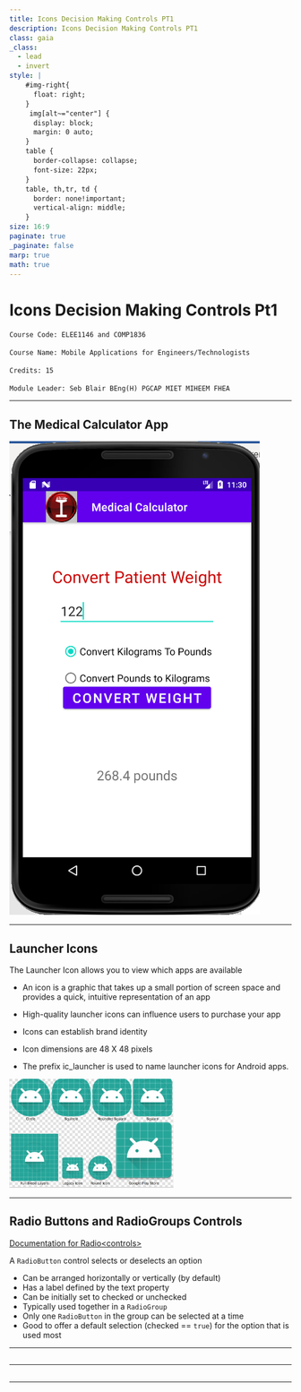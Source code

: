 ```yaml
---
title: Icons Decision Making Controls PT1
description: Icons Decision Making Controls PT1
class: gaia
_class:
  - lead
  - invert
style: |
    #img-right{
      float: right;
    }
     img[alt~="center"] {
      display: block;
      margin: 0 auto;
    }
    table {
      border-collapse: collapse;
      font-size: 22px;
    }
    table, th,tr, td {
      border: none!important;
      vertical-align: middle;
    }
size: 16:9
paginate: true
_paginate: false
marp: true
math: true
---
```


# Icons Decision Making Controls Pt1

    Course Code: ELEE1146 and COMP1836

    Course Name: Mobile Applications for Engineers/Technologists

    Credits: 15

    Module Leader: Seb Blair BEng(H) PGCAP MIET MIHEEM FHEA

---

## The Medical Calculator App

![h:600 center](../../figures/completedMedicalApp.png)

---

## Launcher Icons

The Launcher Icon allows you to view which apps are available

- An icon is a graphic that takes up a small portion of screen space and provides a quick, intuitive representation of an app

- High-quality launcher icons can influence users to purchase your app

- Icons can establish brand identity 
- Icon dimensions are 48 X 48 pixels 
- The prefix ic_launcher is used to name launcher icons for Android apps. 

![bg right:30% 100%](../../figures/icons.png)

---

## Radio Buttons and RadioGroups Controls

[Documentation for Radio\<controls\>](https://developer.android.com/reference/android/widget/RadioGroup?hl=en)

A `RadioButton` control selects or deselects an option
- Can be arranged horizontally or vertically (by default)
- Has a label defined by the text property
- Can be initially set to checked or unchecked
- Typically used together in a `RadioGroup`
- Only one `RadioButton` in the group can be selected at a time
- Good to offer a default selection (checked == `true`) for the option that is used most

---

##

---

##

---



